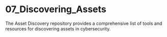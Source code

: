 # 07_Discovering_Assets
The Asset Discovery repository provides a comprehensive list of tools and resources for discovering assets in cybersecurity.
